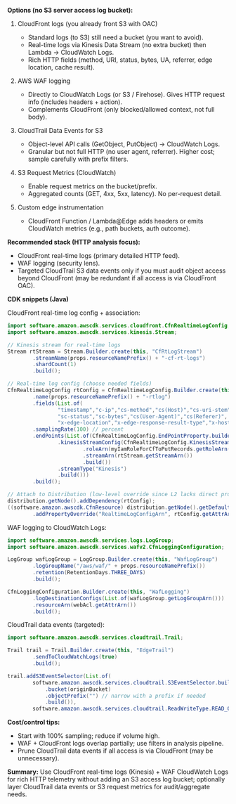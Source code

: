 **Options (no S3 server access log bucket):**

1. CloudFront logs (you already front S3 with OAC)
    - Standard logs (to S3) still need a bucket (you want to avoid).
    - Real\-time logs via Kinesis Data Stream (no extra bucket) then Lambda → CloudWatch Logs.
    - Rich HTTP fields (method, URI, status, bytes, UA, referrer, edge location, cache result).

2. AWS WAF logging
    - Directly to CloudWatch Logs (or S3 / Firehose). Gives HTTP request info (includes headers + action).
    - Complements CloudFront (only blocked/allowed context, not full body).

3. CloudTrail Data Events for S3
    - Object\-level API calls (GetObject, PutObject) -> CloudWatch Logs.
    - Granular but not full HTTP (no user agent, referrer). Higher cost; sample carefully with prefix filters.

4. S3 Request Metrics (CloudWatch)
    - Enable request metrics on the bucket/prefix.
    - Aggregated counts (GET, 4xx, 5xx, latency). No per\-request detail.

5. Custom edge instrumentation
    - CloudFront Function / Lambda@Edge adds headers or emits CloudWatch metrics (e.g., path buckets, auth outcome).

**Recommended stack (HTTP analysis focus):**
- CloudFront real\-time logs (primary detailed HTTP feed).
- WAF logging (security lens).
- Targeted CloudTrail S3 data events only if you must audit object access beyond CloudFront (may be redundant if all access is via CloudFront OAC).

**CDK snippets (Java)**

CloudFront real\-time log config + association:
```java
import software.amazon.awscdk.services.cloudfront.CfnRealtimeLogConfig;
import software.amazon.awscdk.services.kinesis.Stream;

// Kinesis stream for real-time logs
Stream rtStream = Stream.Builder.create(this, "CfRtLogStream")
        .streamName(props.resourceNamePrefix() + "-cf-rt-logs")
        .shardCount(1)
        .build();

// Real-time log config (choose needed fields)
CfnRealtimeLogConfig rtConfig = CfnRealtimeLogConfig.Builder.create(this, "CfRtLogConfig")
        .name(props.resourceNamePrefix() + "-rtlog")
        .fields(List.of(
                "timestamp","c-ip","cs-method","cs(Host)","cs-uri-stem",
                "sc-status","sc-bytes","cs(User-Agent)","cs(Referer)",
                "x-edge-location","x-edge-response-result-type","x-host-header","cs-protocol"))
        .samplingRate(100) // percent
        .endPoints(List.of(CfnRealtimeLogConfig.EndPointProperty.builder()
                .kinesisStreamConfig(CfnRealtimeLogConfig.KinesisStreamConfigProperty.builder()
                        .roleArn(myIamRoleForCfToPutRecords.getRoleArn())
                        .streamArn(rtStream.getStreamArn())
                        .build())
                .streamType("Kinesis")
                .build()))
        .build();

// Attach to Distribution (low-level override since L2 lacks direct prop)
distribution.getNode().addDependency(rtConfig);
((software.amazon.awscdk.CfnResource) distribution.getNode().getDefaultChild())
        .addPropertyOverride("RealtimeLogConfigArn", rtConfig.getAttrArn());
```

WAF logging to CloudWatch Logs:
```java
import software.amazon.awscdk.services.logs.LogGroup;
import software.amazon.awscdk.services.wafv2.CfnLoggingConfiguration;

LogGroup wafLogGroup = LogGroup.Builder.create(this, "WafLogGroup")
        .logGroupName("/aws/waf/" + props.resourceNamePrefix())
        .retention(RetentionDays.THREE_DAYS)
        .build();

CfnLoggingConfiguration.Builder.create(this, "WafLogging")
        .logDestinationConfigs(List.of(wafLogGroup.getLogGroupArn()))
        .resourceArn(webAcl.getAttrArn())
        .build();
```

CloudTrail data events (targeted):
```java
import software.amazon.awscdk.services.cloudtrail.Trail;

Trail trail = Trail.Builder.create(this, "EdgeTrail")
        .sendToCloudWatchLogs(true)
        .build();

trail.addS3EventSelector(List.of(
        software.amazon.awscdk.services.cloudtrail.S3EventSelector.builder()
            .bucket(originBucket)
            .objectPrefix("") // narrow with a prefix if needed
            .build()),
        software.amazon.awscdk.services.cloudtrail.ReadWriteType.READ_ONLY);
```

**Cost/control tips:**
- Start with 100% sampling; reduce if volume high.
- WAF + CloudFront logs overlap partially; use filters in analysis pipeline.
- Prune CloudTrail data events if all access is via CloudFront (may be unnecessary).

**Summary:**
Use CloudFront real\-time logs (Kinesis) + WAF CloudWatch Logs for rich HTTP telemetry without adding an S3 access log bucket; optionally layer CloudTrail data events or S3 request metrics for audit/aggregate needs.
